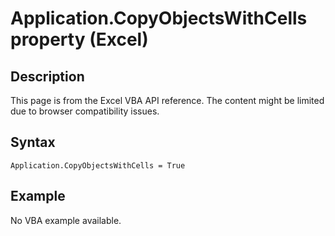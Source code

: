 # Application.CopyObjectsWithCells property (Excel)

## Description
This page is from the Excel VBA API reference. The content might be limited due to browser compatibility issues.

## Syntax
```vba
Application.CopyObjectsWithCells = True
```

## Example
No VBA example available.
